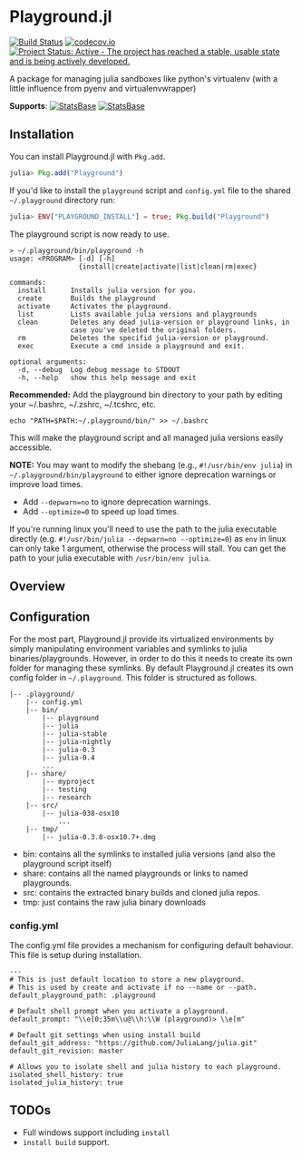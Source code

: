 # Playground.jl

[![Build Status](https://travis-ci.org/rofinn/Playground.jl.svg)](https://travis-ci.org/rofinn/Playground.jl)
[![codecov.io](http://codecov.io/github/rofinn/Playground.jl/coverage.svg)](http://codecov.io/github/rofinn/Playground.jl)
[![Project Status: Active - The project has reached a stable, usable state and is being actively developed.](http://www.repostatus.org/badges/latest/active.svg)](http://www.repostatus.org/#active)

A package for managing julia sandboxes like python's virtualenv (with a little influence from pyenv and virtualenvwrapper)

**Supports**:
[![StatsBase](http://pkg.julialang.org/badges/Playground_0.5.svg)](http://pkg.julialang.org/?pkg=Playground&ver=0.5)
[![StatsBase](http://pkg.julialang.org/badges/Playground_0.6.svg)](http://pkg.julialang.org/?pkg=Playground&ver=0.6)

## Installation

You can install Playground.jl with `Pkg.add`.

```julia
julia> Pkg.add("Playground")
```

If you'd like to install the `playground` script and `config.yml` file to the shared
`~/.playground` directory run:

```julia
julia> ENV["PLAYGROUND_INSTALL"] = true; Pkg.build("Playground")
```

The playground script is now ready to use.
```shell
> ~/.playground/bin/playground -h
usage: <PROGRAM> [-d] [-h]
                 {install|create|activate|list|clean|rm|exec}

commands:
  install      Installs julia version for you.
  create       Builds the playground
  activate     Activates the playground.
  list         Lists available julia versions and playgrounds
  clean        Deletes any dead julia-version or playground links, in
               case you've deleted the original folders.
  rm           Deletes the specifid julia-version or playground.
  exec         Execute a cmd inside a playground and exit.

optional arguments:
  -d, --debug  Log debug message to STDOUT
  -h, --help   show this help message and exit
```

**Recommended:** Add the playground bin directory to your path
by editing your ~/.bashrc, ~/.zshrc, ~/.tcshrc, etc.
```shell
echo "PATH=$PATH:~/.playground/bin/" >> ~/.bashrc
```
This will make the playground script and all managed julia versions easily accessible.

**NOTE:**
You may want to modify the shebang (e.g., `#!/usr/bin/env julia`) in `~/.playground/bin/playground` to either ignore deprecation warnings or improve load times.

- Add `--depwarn=no` to ignore deprecation warnings.
- Add `--optimize=0` to speed up load times.

If you're running linux you'll need to use the path to the julia executable directly (e.g. `#!/usr/bin/julia --depwarn=no --optimize=0`)
as `env` in linux can only take 1 argument, otherwise the process will stall. You can get the path to your julia executable with `/usr/bin/env julia`.

## Overview

## Configuration ##
For the most part, Playground.jl provide its virtualized environments by simply manipulating environment variables and symlinks to julia binaries/playgrounds. However, in order to do this it needs to create its own folder for managing these symlinks. By default Playground.jl creates its own config folder in `~/.playground`. This folder is structured as follows.
```
|-- .playground/
    |-- config.yml
    |-- bin/
        |-- playground
        |-- julia
        |-- julia-stable
        |-- julia-nightly
        |-- julia-0.3
        |-- julia-0.4
        ...
    |-- share/
        |-- myproject
        |-- testing
        |-- research
    |-- src/
        |-- julia-038-osx10
            ...
    |-- tmp/
        |-- julia-0.3.8-osx10.7+.dmg
```

* bin: contains all the symlinks to installed julia versions (and also the playground script itself)
* share: contains all the named playgrounds or links to named playgrounds.
* src: contains the extracted binary builds and cloned julia repos.
* tmp: just contains the raw julia binary downloads


### config.yml ###
The config.yml file provides a mechanism for configuring default behaviour. This file is setup during installation.
```
---
# This is just default location to store a new playground.
# This is used by create and activate if no --name or --path.
default_playground_path: .playground

# Default shell prompt when you activate a playground.
default_prompt: "\\e[0;35m\\u@\\h:\\W (playground)> \\e[m"

# Default git settings when using install build
default_git_address: "https://github.com/JuliaLang/julia.git"
default_git_revision: master

# Allows you to isolate shell and julia history to each playground.
isolated_shell_history: true
isolated_julia_history: true
```


## TODOs ##
* Full windows support including `install`
* `install build` support.
